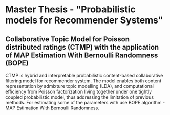 # Master Thesis -  "Probabilistic models for Recommender Systems"
## Collaborative Topic Model for Poisson distributed ratings (CTMP) with the application of MAP Estimation With Bernoulli Randomness (BOPE) 
 
CTMP is hybrid and interpretable probabilistic content-based collaborative filtering model for recommender system. The model enables both content representation by admixture topic modelling (LDA), and computational efficiency from Poisson factorization living together under one tightly coupled probabilistic model, thus addressing the limitation of previous methods.
For estimating some of the parameters with use BOPE algorithm - MAP Estimation With Bernoulli Randomness.





